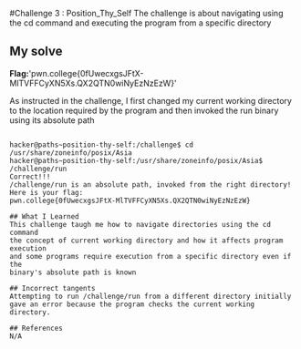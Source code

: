 #Challenge 3 : Position_Thy_Self
The challenge is about navigating using the cd command and executing the 
program from a specific directory 

## My solve
**Flag:**'pwn.college{0fUwecxgsJFtX-MlTVFFCyXN5Xs.QX2QTN0wiNyEzNzEzW}'

As instructed in the challenge, I first changed my current working directory
to the location required by the program and then invoked the run 
binary using its absolute path 
```

hacker@paths~position-thy-self:/challenge$ cd /usr/share/zoneinfo/posix/Asia
hacker@paths~position-thy-self:/usr/share/zoneinfo/posix/Asia$ /challenge/run
Correct!!!
/challenge/run is an absolute path, invoked from the right directory!
Here is your flag:
pwn.college{0fUwecxgsJFtX-MlTVFFCyXN5Xs.QX2QTN0wiNyEzNzEzW}

## What I Learned
This challenge taugh me how to navigate directories using the cd command
the concept of current working directory and how it affects program execution
and some programs require execution from a specific directory even if the 
binary's absolute path is known

## Incorrect tangents
Attempting to run /challenge/run from a different directory initially
gave an error because the program checks the current working directory.

## References
N/A
